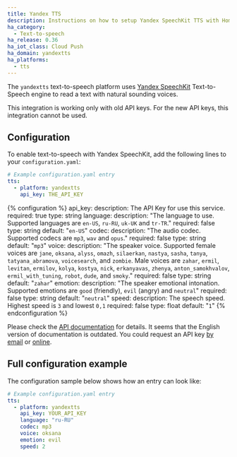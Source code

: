```yaml
---
title: Yandex TTS
description: Instructions on how to setup Yandex SpeechKit TTS with Home Assistant.
ha_category:
  - Text-to-speech
ha_release: 0.36
ha_iot_class: Cloud Push
ha_domain: yandextts
ha_platforms:
  - tts
---
```


The `yandextts` text-to-speech platform uses [Yandex SpeechKit](https://tech.yandex.com/speechkit/) Text-to-Speech engine to read a text with natural sounding voices.

<div class='note warning'>
This integration is working only with old API keys. For the new API keys, this integration cannot be used.
</div>

## Configuration

To enable text-to-speech with Yandex SpeechKit, add the following lines to your `configuration.yaml`:

```yaml
# Example configuration.yaml entry
tts:
  - platform: yandextts
    api_key: THE_API_KEY
```

{% configuration %}
api_key:
  description: The API Key for use this service.
  required: true
  type: string
language:
  description: "The language to use. Supported languages are `en-US`, `ru-RU`, `uk-UK` and `tr-TR`."
  required: false
  type: string
  default: "`en-US`"
codec:
  description: "The audio codec. Supported codecs are `mp3`, `wav` and `opus`."
  required: false
  type: string
  default: "`mp3`"
voice:
  description: "The speaker voice. Supported female voices are `jane`, `oksana`, `alyss`, `omazh`, `silaerkan`, `nastya`, `sasha`, `tanya`, `tatyana_abramova`, `voicesearch`, and `zombie`. Male voices are `zahar`, `ermil`, `levitan`, `ermilov`, `kolya`, `kostya`, `nick`, `erkanyavas`, `zhenya`, `anton_samokhvalov`, `ermil_with_tuning`, `robot`, `dude`, and `smoky`."
  required: false
  type: string
  default: "`zahar`"
emotion:
  description: "The speaker emotional intonation. Supported emotions are `good` (friendly), `evil` (angry) and `neutral`"
  required: false
  type: string
  default: "`neutral`"
speed:
  description: The speech speed. Highest speed is `3` and lowest `0,1`
  required: false
  type: float
  default: "`1`"
{% endconfiguration %}

Please check the [API documentation](https://tech.yandex.com/speechkit/cloud/doc/guide/concepts/tts-http-request-docpage/) for details. It seems that the English version of documentation is outdated. You could request an API key [by email](https://tech.yandex.com/speechkit/cloud/) or [online](https://developer.tech.yandex.ru/).

## Full configuration example

The configuration sample below shows how an entry can look like:

```yaml
# Example configuration.yaml entry
tts:
  - platform: yandextts
    api_key: YOUR_API_KEY
    language: "ru-RU"
    codec: mp3
    voice: oksana
    emotion: evil
    speed: 2
```
